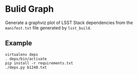 Bulid Graph
===

Generate a graphviz plot of LSST Stack dependencies from the `manifest.txt`
file generated by `lsst_build`.

Example
---

    virtualenv deps
    . deps/bin/activate
    pip install -r requirements.txt
    ./deps.py b1240.txt

